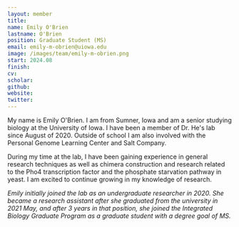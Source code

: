 ```yaml
---
layout: member
title:
name: Emily O'Brien
lastname: O'Brien
position: Graduate Student (MS)
email: emily-m-obrien@uiowa.edu
image: /images/team/emily-m-obrien.png
start: 2024.08
finish:
cv: 
scholar: 
github: 
website: 
twitter: 
---
```


My name is Emily O'Brien. I am from Sumner, Iowa and am a senior studying biology at the University of Iowa. I have been a member of Dr. He's lab since August of 2020. Outside of school I am also involved with the Personal Genome Learning Center and Salt Company.

During my time at the lab, I have been gaining experience in general research techniques as well as chimera construction and research related to the Pho4 transcription factor and the phosphate starvation pathway in yeast. I am excited to continue growing in my knowledge of research.

_Emily initially joined the lab as an undergraduate researcher in 2020. She became a research assistant after she graduated from the university in 2021 May, and after 3 years in that position, she joined the Integrated Biology Graduate Program as a graduate student with a degree goal of MS._
